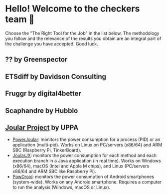 # Hello! Welcome to the checkers team 👋

Choose the "The Right Tool for the Job" in the list below. The methodology you follow and the relevance of the results you obtain are an integral part of the challenge you have accepted. Good luck.

## ?? by Greenspector

## ETSdiff by Davidson Consulting

## Fruggr by digital4better

## Scaphandre by Hubblo

## [Joular Project](https://github.com/joular/) by UPPA

- [PowerJoular](https://github.com/joular/powerjoular): monitors the power consumption for a process (PID) or an application (multi-pid). Works on Linux on PC/servers (x86/64) and ARM SBC (Raspberry Pi, TinkerBoard).
- [JoularJX](https://github.com/joular/joularjx): monitors the power consumption for each method and each execution branch in a Java application (in real time). Works on Windows (x86/64), macOS (Intel and Apple M chips), and Linux (PC/servers x86/64 and ARM SBC like Raspberry Pi).
- [PowDroid](https://github.com/joular/powdroid): monitors the power consumption of Android smartphones (system-wide). Works on any Android smartphone. Requires a computer to run the analysis (Windows, macOS or Linux).
